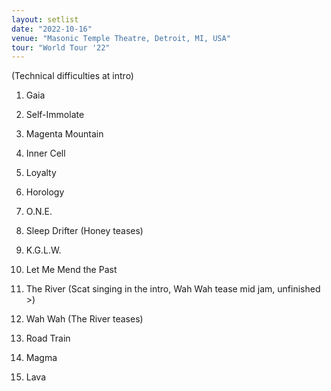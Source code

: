 ```yaml
---
layout: setlist
date: "2022-10-16"
venue: "Masonic Temple Theatre, Detroit, MI, USA"
tour: "World Tour '22"
---
```



(Technical difficulties at intro)

 1. Gaia

 2. Self-Immolate

 3. Magenta Mountain

 4. Inner Cell

 5. Loyalty

 6. Horology

 7. O.N.E.

 8. Sleep Drifter
    (Honey teases)

 9. K.G.L.W.

10. Let Me Mend the Past

11. The River
    (Scat singing in the intro, Wah Wah tease mid jam, unfinished >)

12. Wah Wah
    (The River teases)

13. Road Train

14. Magma

15. Lava



